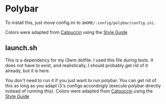 # Polybar
To install this, just move config.ini to `$HOME/.config/polybar/config.ini`.

Colors were adapted from [Catpuccin](https://github.com/catppuccin/catppuccin) using the [Style Guide](https://github.com/catppuccin/catppuccin/blob/main/docs/style-guide.md)

## launch.sh
This is a dependency for my i3wm dotfile. I used this file during tests. It does not have to exist, and realistically, I should probably get rid of it already, but it is here.

You don't need to run it if you just want to run polybar. You can get rid of this as long as you adapt i3's configs accordingly (execute polybar directly instead of running this).
Colors were adapted from [Catpuccin](https://github.com/catppuccin/catppuccin) using the [Style Guide](https://github.com/catppuccin/catppuccin/blob/main/docs/style-guide.md)

